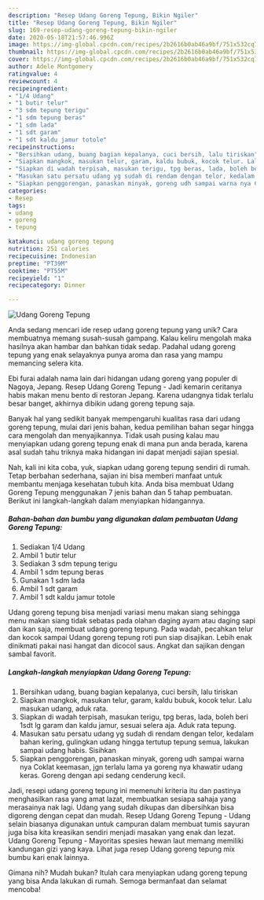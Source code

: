 ```yaml
---
description: "Resep Udang Goreng Tepung, Bikin Ngiler"
title: "Resep Udang Goreng Tepung, Bikin Ngiler"
slug: 169-resep-udang-goreng-tepung-bikin-ngiler
date: 2020-05-18T21:57:46.996Z
image: https://img-global.cpcdn.com/recipes/2b2616b0ab46a9bf/751x532cq70/udang-goreng-tepung-foto-resep-utama.jpg
thumbnail: https://img-global.cpcdn.com/recipes/2b2616b0ab46a9bf/751x532cq70/udang-goreng-tepung-foto-resep-utama.jpg
cover: https://img-global.cpcdn.com/recipes/2b2616b0ab46a9bf/751x532cq70/udang-goreng-tepung-foto-resep-utama.jpg
author: Adele Montgomery
ratingvalue: 4
reviewcount: 4
recipeingredient:
- "1/4 Udang"
- "1 butir telur"
- "3 sdm tepung terigu"
- "1 sdm tepung beras"
- "1 sdm lada"
- "1 sdt garam"
- "1 sdt kaldu jamur totole"
recipeinstructions:
- "Bersihkan udang, buang bagian kepalanya, cuci bersih, lalu tiriskan"
- "Siapkan mangkok, masukan telur, garam, kaldu bubuk, kocok telur. Lalu masukan udang, aduk rata."
- "Siapkan di wadah terpisah, masukan terigu, tpg beras, lada, boleh beri 1sdt lg garam dan kaldu jamur, sesuai selera aja. Aduk rata tepung."
- "Masukan satu persatu udang yg sudah di rendam dengan telor, kedalam bahan kering, gulingkan udang hingga tertutup tepung semua, lakukan sampai udang habis. Sisihkan"
- "Siapkan penggorengan, panaskan minyak, goreng udh sampai warna nya Coklat keemasan, jgn terlalu lama ya goreng nya khawatir udang keras. Goreng dengan api sedang cenderung kecil."
categories:
- Resep
tags:
- udang
- goreng
- tepung

katakunci: udang goreng tepung 
nutrition: 251 calories
recipecuisine: Indonesian
preptime: "PT39M"
cooktime: "PT55M"
recipeyield: "1"
recipecategory: Dinner

---
```



![Udang Goreng Tepung](https://img-global.cpcdn.com/recipes/2b2616b0ab46a9bf/751x532cq70/udang-goreng-tepung-foto-resep-utama.jpg)

Anda sedang mencari ide resep udang goreng tepung yang unik? Cara membuatnya memang susah-susah gampang. Kalau keliru mengolah maka hasilnya akan hambar dan bahkan tidak sedap. Padahal udang goreng tepung yang enak selayaknya punya aroma dan rasa yang mampu memancing selera kita.

Ebi furai adalah nama lain dari hidangan udang goreng yang populer di Nagoya, Jepang. Resep Udang Goreng Tepung - Jadi kemarin ceritanya habis makan menu bento di restoran Jepang. Karena udangnya tidak terlalu besar banget, akhirnya dibikin udang goreng tepung saja.

Banyak hal yang sedikit banyak mempengaruhi kualitas rasa dari udang goreng tepung, mulai dari jenis bahan, kedua pemilihan bahan segar hingga cara mengolah dan menyajikannya. Tidak usah pusing kalau mau menyiapkan udang goreng tepung enak di mana pun anda berada, karena asal sudah tahu triknya maka hidangan ini dapat menjadi sajian spesial.


Nah, kali ini kita coba, yuk, siapkan udang goreng tepung sendiri di rumah. Tetap berbahan sederhana, sajian ini bisa memberi manfaat untuk membantu menjaga kesehatan tubuh kita. Anda bisa membuat Udang Goreng Tepung menggunakan 7 jenis bahan dan 5 tahap pembuatan. Berikut ini langkah-langkah dalam menyiapkan hidangannya.

<!--inarticleads1-->

##### Bahan-bahan dan bumbu yang digunakan dalam pembuatan Udang Goreng Tepung:

1. Sediakan 1/4 Udang
1. Ambil 1 butir telur
1. Sediakan 3 sdm tepung terigu
1. Ambil 1 sdm tepung beras
1. Gunakan 1 sdm lada
1. Ambil 1 sdt garam
1. Ambil 1 sdt kaldu jamur totole


Udang goreng tepung bisa menjadi variasi menu makan siang sehingga menu makan siang tidak sebatas pada olahan daging ayam atau daging sapi dan ikan saja, membuat udang goreng tepung. Pada wadah, pecahkan telur dan kocok sampai Udang goreng tepung roti pun siap disajikan. Lebih enak dinikmati pakai nasi hangat dan dicocol saus. Angkat dan sajikan dengan sambal favorit. 

<!--inarticleads2-->

##### Langkah-langkah menyiapkan Udang Goreng Tepung:

1. Bersihkan udang, buang bagian kepalanya, cuci bersih, lalu tiriskan
1. Siapkan mangkok, masukan telur, garam, kaldu bubuk, kocok telur. Lalu masukan udang, aduk rata.
1. Siapkan di wadah terpisah, masukan terigu, tpg beras, lada, boleh beri 1sdt lg garam dan kaldu jamur, sesuai selera aja. Aduk rata tepung.
1. Masukan satu persatu udang yg sudah di rendam dengan telor, kedalam bahan kering, gulingkan udang hingga tertutup tepung semua, lakukan sampai udang habis. Sisihkan
1. Siapkan penggorengan, panaskan minyak, goreng udh sampai warna nya Coklat keemasan, jgn terlalu lama ya goreng nya khawatir udang keras. Goreng dengan api sedang cenderung kecil.


Jadi, resepi udang goreng tepung ini memenuhi kriteria itu dan pastinya menghasilkan rasa yang amat lazat, membuatkan sesiapa sahaja yang merasainya nak lagi. Udang yang sudah dikupas dan dibersihkan bisa digoreng dengan cepat dan mudah. Resep Udang Goreng Tepung - Udang selain biasanya digunakan untuk campuran dalam membuat tumis sayuran juga bisa kita kreasikan sendiri menjadi masakan yang enak dan lezat. Udang Goreng Tepung - Mayoritas spesies hewan laut memang memiliki kandungan gizi yang kaya. Lihat juga resep Udang goreng tepung mix bumbu kari enak lainnya. 

Gimana nih? Mudah bukan? Itulah cara menyiapkan udang goreng tepung yang bisa Anda lakukan di rumah. Semoga bermanfaat dan selamat mencoba!
